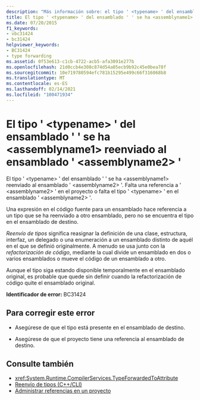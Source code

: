```yaml
---
description: "Más información sobre: el tipo ' <typename> ' del ensamblado ' ' se ha <assemblyname1> reenviado al ensamblado ' <assemblyname2> '"
title: El tipo ' <typename> ' del ensamblado ' ' se ha <assemblyname1> reenviado al ensamblado ' <assemblyname2> '
ms.date: 07/20/2015
f1_keywords:
- vbc31424
- bc31424
helpviewer_keywords:
- BC31424
- type forwarding
ms.assetid: 0f53e613-c1cb-4722-acb5-afa3091e277b
ms.openlocfilehash: 21d0ccb4e308c874d54a05ecb9b92c45e0bea78f
ms.sourcegitcommit: 10e719780594efc781b15295e499c66f316068b8
ms.translationtype: MT
ms.contentlocale: es-ES
ms.lasthandoff: 02/14/2021
ms.locfileid: "100471934"
---
```

# <a name="type-typename-in-assembly-assemblyname1-has-been-forwarded-to-assembly-assemblyname2"></a>El tipo ' \<typename> ' del ensamblado ' ' se ha \<assemblyname1> reenviado al ensamblado ' \<assemblyname2> '

El tipo ' \<typename> ' del ensamblado ' ' se ha \<assemblyname1> reenviado al ensamblado ' \<assemblyname2> '. Falta una referencia a ' \<assemblyname2> ' en el proyecto o falta el tipo ' \<typename> ' en el ensamblado ' \<assemblyname2> '.  
  
 Una expresión en el código fuente para un ensamblado hace referencia a un tipo que se ha reenviado a otro ensamblado, pero no se encuentra el tipo en el ensamblado de destino.  
  
 *Reenvío de tipos* significa reasignar la definición de una clase, estructura, interfaz, un delegado o una enumeración a un ensamblado distinto de aquél en el que se definió originalmente. A menudo se usa junto con la *refactorización de código*, mediante la cual divide un ensamblado en dos o varios ensamblados o mueve el código de un ensamblado a otro.  
  
 Aunque el tipo siga estando disponible temporalmente en el ensamblado original, es probable que quede sin definir cuando la refactorización de código quite el ensamblado original.  
  
 **Identificador de error:** BC31424  
  
## <a name="to-correct-this-error"></a>Para corregir este error  
  
- Asegúrese de que el tipo está presente en el ensamblado de destino.  
  
- Asegúrese de que el proyecto tiene una referencia al ensamblado de destino.  
  
## <a name="see-also"></a>Consulte también

- <xref:System.Runtime.CompilerServices.TypeForwardedToAttribute>
- [Reenvío de tipos (C++/CLI)](/cpp/windows/type-forwarding-cpp-cli)
- [Administrar referencias en un proyecto](/visualstudio/ide/managing-references-in-a-project)

